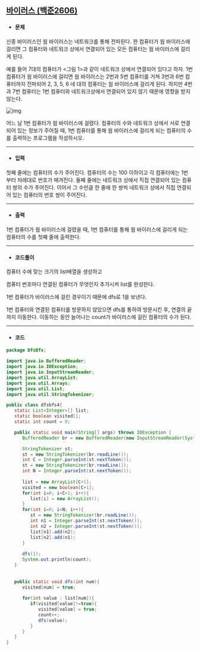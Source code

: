 ## [바이러스 (백준2606)](https://www.acmicpc.net/problem/2606)

- #### 문제

신종 바이러스인 웜 바이러스는 네트워크를 통해 전파된다. 한 컴퓨터가 웜 바이러스에 걸리면 그 컴퓨터와 네트워크 상에서 연결되어 있는 모든 컴퓨터는 웜 바이러스에 걸리게 된다.

예를 들어 7대의 컴퓨터가 <그림 1>과 같이 네트워크 상에서 연결되어 있다고 하자. 1번 컴퓨터가 웜 바이러스에 걸리면 웜 바이러스는 2번과 5번 컴퓨터를 거쳐 3번과 6번 컴퓨터까지 전파되어 2, 3, 5, 6 네 대의 컴퓨터는 웜 바이러스에 걸리게 된다. 하지만 4번과 7번 컴퓨터는 1번 컴퓨터와 네트워크상에서 연결되어 있지 않기 때문에 영향을 받지 않는다.

![img](https://www.acmicpc.net/upload/images/zmMEZZ8ioN6rhCdHmcIT4a7.png)

어느 날 1번 컴퓨터가 웜 바이러스에 걸렸다. 컴퓨터의 수와 네트워크 상에서 서로 연결되어 있는 정보가 주어질 때, 1번 컴퓨터를 통해 웜 바이러스에 걸리게 되는 컴퓨터의 수를 출력하는 프로그램을 작성하시오.

---



- #### 입력

첫째 줄에는 컴퓨터의 수가 주어진다. 컴퓨터의 수는 100 이하이고 각 컴퓨터에는 1번 부터 차례대로 번호가 매겨진다. 둘째 줄에는 네트워크 상에서 직접 연결되어 있는 컴퓨터 쌍의 수가 주어진다. 이어서 그 수만큼 한 줄에 한 쌍씩 네트워크 상에서 직접 연결되어 있는 컴퓨터의 번호 쌍이 주어진다.

---



- #### 출력

1번 컴퓨터가 웜 바이러스에 걸렸을 때, 1번 컴퓨터를 통해 웜 바이러스에 걸리게 되는 컴퓨터의 수를 첫째 줄에 출력한다.

---



- #### 코드풀이

컴퓨터 수에 맞는 크기의 list배열을 생성하고

컴퓨터 번호마다 연결된 컴퓨터가 무엇인지 추가시켜 list를 완성한다.

1번 컴퓨터가 바이러스에 걸린 경우이기 때문에 dfs로 1을 보낸다.

1번 컴퓨터와 연결된 컴퓨터를 방문하지 않았으면 dfs를 통하여 방문시킨 후, 연결의 끝까지 이동한다. 이동하는 동안 늘어나는 count가 바이러스에 걸린 컴퓨터의 수가 된다.

---



- #### 코드

```java
package DfsBfs;

import java.io.BufferedReader;
import java.io.IOException;
import java.io.InputStreamReader;
import java.util.ArrayList;
import java.util.Arrays;
import java.util.List;
import java.util.StringTokenizer;

public class dfsbfs4{
   static List<Integer>[] list;
   static boolean visited[];
   static int count = 0;

   public static void main(String[] args) throws IOException {
      BufferedReader br = new BufferedReader(new InputStreamReader(System.in));

      StringTokenizer st;
      st = new StringTokenizer(br.readLine());
      int C = Integer.parseInt(st.nextToken());
      st = new StringTokenizer(br.readLine());
      int N = Integer.parseInt(st.nextToken());
      
      list = new ArrayList[C+1];
      visited = new boolean[C+1];
      for(int i=0; i<C+1; i++){
         list[i] = new ArrayList();
      }
      for(int i=0; i<N; i++){
         st = new StringTokenizer(br.readLine());
         int n1 = Integer.parseInt(st.nextToken());
         int n2 = Integer.parseInt(st.nextToken());
         list[n1].add(n2);
         list[n2].add(n1);
      }
      
      dfs(1);
      System.out.println(count);
   }
   
   
   public static void dfs(int num){
      visited[num] = true;
      
      for(int value : list[num]){
         if(visited[value]!=true){
            visited[value] = true;
            count++;
            dfs(value);
         }
      }
   }
}
```